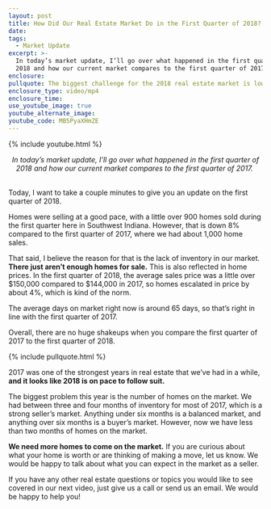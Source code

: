 ```yaml
---
layout: post
title: How Did Our Real Estate Market Do in the First Quarter of 2018?
date:
tags:
  - Market Update
excerpt: >-
  In today’s market update, I’ll go over what happened in the first quarter of
  2018 and how our current market compares to the first quarter of 2017.
enclosure:
pullquote: The biggest challenge for the 2018 real estate market is low inventory.
enclosure_type: video/mp4
enclosure_time:
use_youtube_image: true
youtube_alternate_image:
youtube_code: MB5PyaXHmZE
---
```


{% include youtube.html %}

<center><em>In today&rsquo;s market update, I&rsquo;ll go over what happened in the first quarter of 2018 and how our current market compares to the first quarter of 2017.&nbsp;</em></center>

<center>&nbsp;</center>

Today, I want to take a couple minutes to give you an update on the first quarter of 2018.&nbsp;

Homes were selling at a good pace, with a little over 900 homes sold during the first quarter here in Southwest Indiana. However, that is down 8% compared to the first quarter of 2017, where we had about 1,000 home sales.

That said, I believe the reason for that is the lack of inventory in our market. **There just aren’t enough homes for sale.** This is also reflected in home prices. In the first quarter of 2018, the average sales price was a little over $150,000 compared to $144,000 in 2017, so homes escalated in price by about 4%, which is kind of the norm.&nbsp;

The average days on market right now is around 65 days, so that’s right in line with the first quarter of 2017.

Overall, there are no huge shakeups when you compare the first quarter of 2017 to the first quarter of 2018.

{% include pullquote.html %}

2017 was one of the strongest years in real estate that we’ve had in a while, **and it looks like 2018 is on pace to follow suit.&nbsp;**

The biggest problem this year is the number of homes on the market. We had between three and four months of inventory for most of 2017, which is a strong seller’s market. Anything under six months is a balanced market, and anything over six months is a buyer’s market. However, now we have less than two months of homes on the market. &nbsp;

**We need more homes to come on the market.** If you are curious about what your home is worth or are thinking of making a move, let us know. We would be happy to talk about what you can expect in the market as a seller.&nbsp;

If you have any other real estate questions or topics you would like to see covered in our next video, just give us a call or send us an email. We would be happy to help you!